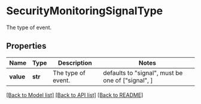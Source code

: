 # SecurityMonitoringSignalType

The type of event.
## Properties
Name | Type | Description | Notes
------------ | ------------- | ------------- | -------------
**value** | **str** | The type of event. | defaults to "signal",  must be one of ["signal", ]

[[Back to Model list]](README.md#documentation-for-models) [[Back to API list]](README.md#documentation-for-api-endpoints) [[Back to README]](README.md)


